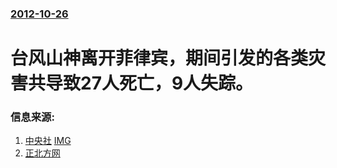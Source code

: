 ### [2012-10-26](/news/2012/10/26/index.md)

##### 
# 台风山神离开菲律宾，期间引发的各类灾害共导致27人死亡，9人失踪。




### 信息来源:

1. [中央社](http://www.cna.com.tw/News/aOPL/201210260055.aspx) [IMG](https://img5.cna.com.tw/www/WebPhotos/1024/20121026/13299749.jpg)
2. [正北方网](https://web.archive.org/web/20160305231735/http://www.northnews.cn/2012/1028/958144.shtml)
